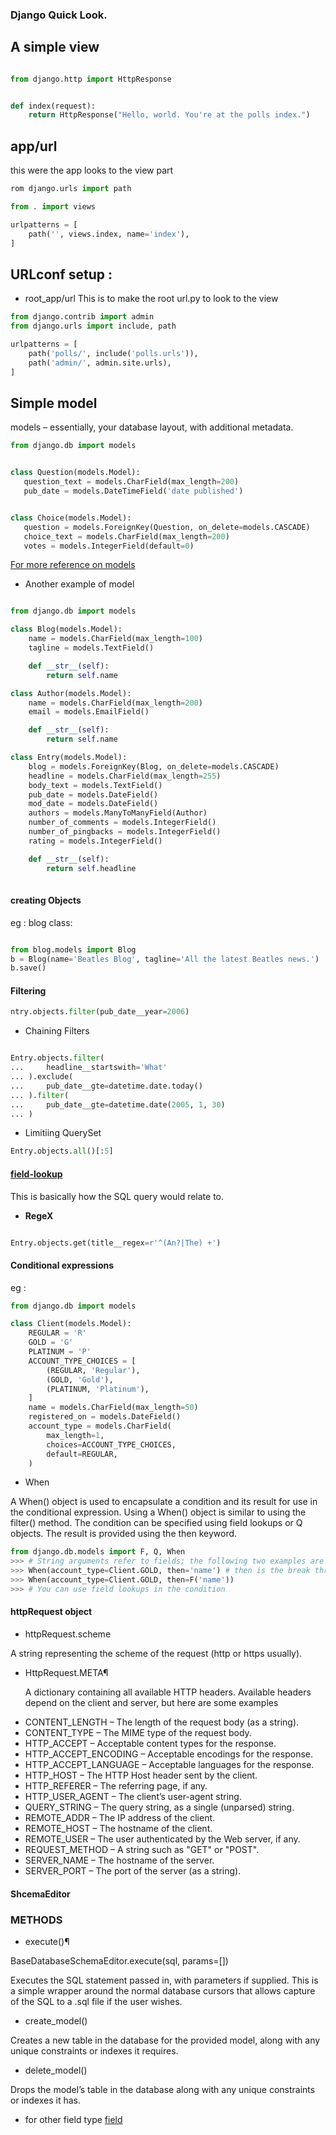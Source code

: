 ### Django Quick Look.

## A simple view 
```python

from django.http import HttpResponse


def index(request):
    return HttpResponse("Hello, world. You're at the polls index.")

```

## app/url

this were the app looks to the view part
```python
rom django.urls import path

from . import views

urlpatterns = [
    path('', views.index, name='index'),
]

```

## URLconf setup :
+ root_app/url
This is to make the root url.py to look to the view
```python
from django.contrib import admin
from django.urls import include, path

urlpatterns = [
    path('polls/', include('polls.urls')),
    path('admin/', admin.site.urls),
]

```

## Simple model 

 models – essentially, your database layout, with additional metadata.

 ```python
from django.db import models


class Question(models.Model):
    question_text = models.CharField(max_length=200)
    pub_date = models.DateTimeField('date published')


class Choice(models.Model):
    question = models.ForeignKey(Question, on_delete=models.CASCADE)
    choice_text = models.CharField(max_length=200)
    votes = models.IntegerField(default=0)
 ```
 [For more reference on models](https://docs.djangoproject.com/en/2.2/intro/tutorial02/)

 + Another example of model

 
```python

from django.db import models

class Blog(models.Model):
    name = models.CharField(max_length=100)
    tagline = models.TextField()

    def __str__(self):
        return self.name

class Author(models.Model):
    name = models.CharField(max_length=200)
    email = models.EmailField()

    def __str__(self):
        return self.name

class Entry(models.Model):
    blog = models.ForeignKey(Blog, on_delete=models.CASCADE)
    headline = models.CharField(max_length=255)
    body_text = models.TextField()
    pub_date = models.DateField()
    mod_date = models.DateField()
    authors = models.ManyToManyField(Author)
    number_of_comments = models.IntegerField()
    number_of_pingbacks = models.IntegerField()
    rating = models.IntegerField()

    def __str__(self):
        return self.headline
 
 ```

 #### creating Objects

 eg : blog class:
  ```python

from blog.models import Blog
 b = Blog(name='Beatles Blog', tagline='All the latest Beatles news.')
b.save()

  ```
#### Filtering

```python
ntry.objects.filter(pub_date__year=2006)
```
+ Chaining Filters

```python

Entry.objects.filter(
...     headline__startswith='What'
... ).exclude(
...     pub_date__gte=datetime.date.today()
... ).filter(
...     pub_date__gte=datetime.date(2005, 1, 30)
... )
```

+ Limitiing QuerySet
```python
Entry.objects.all()[:5]
```

####  [field-lookup](https://docs.djangoproject.com/en/2.2/ref/models/querysets/#field-lookups)

This is basically how the SQL query would relate to.

+ **RegeX**
```python 

Entry.objects.get(title__regex=r'^(An?|The) +')

```

#### Conditional expressions

eg :
```python 
from django.db import models

class Client(models.Model):
    REGULAR = 'R'
    GOLD = 'G'
    PLATINUM = 'P'
    ACCOUNT_TYPE_CHOICES = [
        (REGULAR, 'Regular'),
        (GOLD, 'Gold'),
        (PLATINUM, 'Platinum'),
    ]
    name = models.CharField(max_length=50)
    registered_on = models.DateField()
    account_type = models.CharField(
        max_length=1,
        choices=ACCOUNT_TYPE_CHOICES,
        default=REGULAR,
    )
```
+ When 

A When() object is used to encapsulate a condition and its result for use in the conditional expression. Using a When() object is similar to using the filter() method. The condition can be specified using field lookups or Q objects. The result is provided using the then keyword.

```python 
from django.db.models import F, Q, When
>>> # String arguments refer to fields; the following two examples are equivalent:
>>> When(account_type=Client.GOLD, then='name') # then is the break through or result part.
>>> When(account_type=Client.GOLD, then=F('name'))
>>> # You can use field lookups in the condition
```


#### httpRequest object 

+ httpRequest.scheme


A string representing the scheme of the request (http or https usually).

 + HttpRequest.META¶

    A dictionary containing all available HTTP headers. Available headers depend on the client and server, but here are some examples

            
- CONTENT_LENGTH – The length of the request body (as a string).
- CONTENT_TYPE – The MIME type of the request body.
- HTTP_ACCEPT – Acceptable content types for the response.
- HTTP_ACCEPT_ENCODING – Acceptable encodings for the response.
- HTTP_ACCEPT_LANGUAGE – Acceptable languages for the response.
- HTTP_HOST – The HTTP Host header sent by the client.
- HTTP_REFERER – The referring page, if any.
- HTTP_USER_AGENT – The client’s user-agent string.
- QUERY_STRING – The query string, as a single (unparsed) string.
- REMOTE_ADDR – The IP address of the client.
- REMOTE_HOST – The hostname of the client.
- REMOTE_USER – The user authenticated by the Web server, if any.
- REQUEST_METHOD – A string such as "GET" or "POST".
- SERVER_NAME – The hostname of the server.
- SERVER_PORT – The port of the server (as a string).

####  ShcemaEditor 

### METHODS 

+ execute()¶

BaseDatabaseSchemaEditor.execute(sql, params=[])

Executes the SQL statement passed in, with parameters if supplied. This is a simple wrapper around the normal database cursors that allows capture of the SQL to a .sql file if the user wishes.

+ create_model()

Creates a new table in the database for the provided model, along with any unique constraints or indexes it requires.

+ delete_model()

Drops the model’s table in the database along with any unique constraints or indexes it has.

- for other field type  [field](https://docs.djangoproject.com/en/2.2/ref/schema-editor/#add-field)